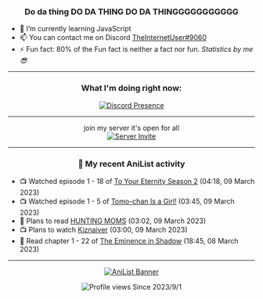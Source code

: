 <div align="center">

### Do da thing DO DA THING DO DA THINGGGGGGGGGGG
</div>

- 🌱 I’m currently learning JavaScript
- 📫 You can contact me on Discord [TheInternetUser#9060](https://discord.com/users/534117072796385300)
- ⚡ Fun fact: 80% of the Fun fact is neither a fact nor fun. _Statistics by me 😎_
<hr>

<div align="center">

### What I'm doing right now:
[![Discord Presence](https://lanyard.cnrad.dev/api/534117072796385300)](https://discord.com/users/534117072796385300)
<hr>

join my server it's open for all <br>
[![Server Invite](https://invidget.switchblade.xyz/bfYgVHxrSs)](https://discord.gg/bfYgVHxrSs)

<hr>
  
### 🌸 My recent AniList activity

</div>

<!-- ANILIST_ACTIVITY:start -->

-   📺 Watched episode 1 - 18 of [To Your Eternity Season 2](https://anilist.co/anime/138565) (04:18, 09 March 2023)
-   📺 Watched episode 1 - 5 of [Tomo-chan Is a Girl!](https://anilist.co/anime/151806) (03:45, 09 March 2023)
-   📖 Plans to read [HUNTING MOMS](https://anilist.co/manga/133027) (03:02, 09 March 2023)
-   📺 Plans to watch [Kiznaiver](https://anilist.co/anime/21421) (03:00, 09 March 2023)
-   📖 Read chapter 1 - 22 of [The Eminence in Shadow](https://anilist.co/manga/106758) (18:45, 08 March 2023)

<!-- ANILIST_ACTIVITY:end -->
<hr>

<div align="center">

[![AniList Banner](https://img.anili.st/User/929966)](https://anilist.co/user/TheInternetUser)

![Profile views](https://gpvc.arturio.dev/TheInternetUse7) Since 2023/9/1

</div>
